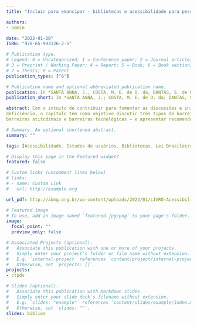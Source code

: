 ```yaml
---
title: "Incluir para emancipar - bibliotecas e acessibilidade para pessoas com deficiência em ambientes informacionais digitais"

authors:
- admin

date: "2022-01-20"
ISBN: "978-65-993126-2-5"

# Publication type.
# Legend: 0 = Uncategorized; 1 = Conference paper; 2 = Journal article;
# 3 = Preprint / Working Paper; 4 = Report; 5 = Book; 6 = Book section;
# 7 = Thesis; 8 = Patent
publication_types: ["6"]

# Publication name and optional abbreviated publication name.
publication: In *SANTA ANNA, J.; COSTA, M. E. de O. da; DANTAS, S. de C. A. (Org.)*
publication_short: In *SANTA ANNA, J.; COSTA, M. E. de O. da; DANTAS, S. de C. A. (Org.)*

abstract: Com o intuito de contribuir para fomentar as discussões e iniciativas que visem a tornar as bibliotecas cada vez mais acessíveis para as pessoas com
deficiência, o capítulo tem como objetivo discutir três tipos de barreiras que ainda permeiam esses espaços – barreiras nas comunicações e na informação,
barreiras atitudinais e barreiras tecnológicas – e apresentar recomendações para que elas sejam eliminadas..

# Summary. An optional shortened abstract.
summary: ""

tags: [Acessibilidade. Estudos de usuários. Bibliotecas. Lei Brasileira de Inclusão.]

# Display this page in the Featured widget?
featured: false

# Custom links (uncomment lines below)
# links:
# - name: Custom Link
#   url: http://example.org

url_pdf: http://abmg.org.br/wp-content/uploads/2022/01/LIVRO-Acessibilidadem-bibliotecas.pdf

# Featured image
# To use, add an image named `featured.jpg/png` to your page's folder. 
image:
  focal_point: ""
  preview_only: false

# Associated Projects (optional).
#   Associate this publication with one or more of your projects.
#   Simply enter your project's folder or file name without extension.
#   E.g. `internal-project` references `content/project/internal-project/index.md`.
#   Otherwise, set `projects: []`.
projects:
- ctpdv

# Slides (optional).
#   Associate this publication with Markdown slides.
#   Simply enter your slide deck's filename without extension.
#   E.g. `slides: "example"` references `content/slides/example/index.md`.
#   Otherwise, set `slides: ""`.
slides: biblios
---
```

